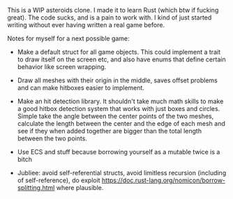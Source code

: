 This is a WIP asteroids clone. I made it to learn Rust (which btw if fucking great).
The code sucks, and is a pain to work with.
I kind of just started writing without ever having written a real game before.

Notes for myself for a next possible game:
* Make a default struct for all game objects. This could implement a trait to draw itself on the screen etc, and also have enums that define certain behavior like screen wrapping.

* Draw all meshes with their origin in the middle, saves offset problems and can make hitboxes easier to implement.

* Make an hit detection library. It shouldn't take much math skills to make a good hitbox detection system that works with just boxes and circles. Simple take the angle between the center points of the two meshes, calculate the length between the center and the edge of each mesh and see if they when added together are bigger than the total length between the two points.

* Use ECS and stuff because borrowing yourself as a mutable twice is a bitch

* Jubliee: avoid self-referential structs, avoid limitless recursion (including of self-reference), do exploit https://doc.rust-lang.org/nomicon/borrow-splitting.html where plausible.

